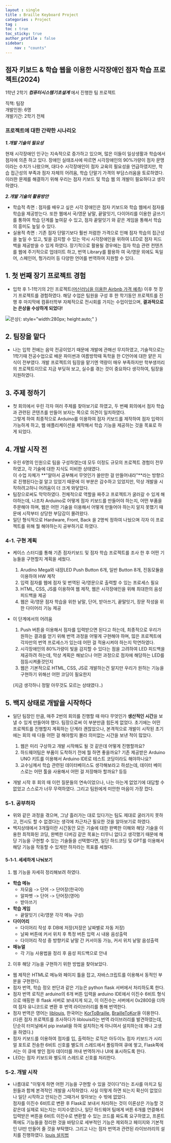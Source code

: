 ```yaml
---
layout : single
title : Braille Keyboard Project
categories : Project
tag : 
toc : true
toc_sticky: true 
author_profile : false
sidebar:
    nav : "counts"
---
```


## 점자 키보드 & 학습 웹을 이용한 시각장애인 점자 학습 프로젝트(2024)

1학년 2학기 ***컴퓨터시스템기초설계*** 에서 진행한 팀 프로젝트

직책: 팀장  
개발인원: 6명  
개발기간: 2학기 전체  

### 프로젝트에 대한 간략한 시나리오

***1.개발 기술의 필요성***  
  
현재 시각장애인 인구는 지속적으로 증가하고 있으며, 많은 이들이 일상생활과 학습에서 점자에 의존 하고 있다. 장애인 실태조사에 따르면 시각장애인의 90%가량이 점자 문맹이라는 수치가 나왔으며, 대다수 시각장애인이 점자 교육의 필요성을 언급하였지만, 학습 접근성의 부족과 점자 자체의 어려움, 학습 단말기 가격의 부담스러움을 토로하였다. 이러한 문제를 해결하기 위해 우리는 점자 키보드 및 학습 웹
의 개발이 필요하다고 생각하였다.    
  
***2.개발 기술의 활용방안***  
- 학습적 측면 : 점자를 배우고 싶은 시각 장애인은 점자 키보드와 학습 웹에서 점자를 학습을 제공받는다. 또한 웹에서 국/영문 낱말, 끝말잇기, 다이어리를 이용한 글쓰기를 통하여 학습 단계를 높여갈 수 있고, 점자 끝말잇기 와 같은 게임을 통해서 학습의 흥미도 높일 수 있다.
- 실용적 측면 : 기존 점자 단말기보다 훨씬 저렴한 가격으로 인해 점자 학습의 접근성을 높일 수 있고, 빛을 감지할 수 있는 약시 시각장애인을 위하여 LED로 점자 피드백을 제공받을 수 있게 하였다. 장기적으로 활용될 경우에는 점자 학습 관련 컨텐츠를 웹에 주기적으로 업데이트 하고, 번역 Library를 활용하 여 국/영문 외에도 독일어, 스페인어, 헝가리어 등 다양한 언어를 번역하여 지원할 수 있다.


## 1. 첫 번째 장기 프로젝트 경험
- 입학 후 1-1학기의 2인 프로젝트([머신러닝을 이용한 Airbnb 가격 예측](https://github.com/adelie22/ML-Airbnb-)) 이후 첫 장기 프로젝트를 경험하였다. 해당 수업은 팀원을 구성 후 한 학기동안 프로젝트를 진행 후 마지막에 컴퓨터학부 자체적으로 전시회를 가지는 수업이었으며, **결과적으로는 은상을 수상하게 되었다!**  
  
![은상](/images/은상.png){: style="width:280px; height:auto;" }

## 2. 팀장을 맡다
- 나는 입학 전에는 음악 전공이었기 때문에 개발에 관해선 무지하였고, 기술적으로는 1학기때 전공수업으로 배운 파이썬과 여름방학때 독학을 한 C언어에 대한 얕은 지식이 전부였다. 개발 프로젝트의 팀장을 맡기엔 역량이 매우 부족하지만 학부생끼리의 프로젝트이므로 지금 부딪혀 보고, 실수를 겪는 것이 중요하다 생각하여, 팀장을 지원하였다.

## 3. 주제 정하기
- 첫 회의에서 우린 각자 여러 주제를 찾아보기로 하였고, 두 번째 회의에서 점자 학습과 관련된 콘텐츠를 만들어 보자는 쪽으로 의견이 일치하였다.  
그렇게 하여 최종적으로 Arduino를 이용하여 점자 키보드를 제작하여 점자 입력이 가능하게 하고, 웹 애플리케이션을 제작해서 학습 기능을 제공하는 것을 목표로 하게 되었다.

## 4. 개발 시작 전
- 우린 6명의 인원으로 팀을 구성하였는데 모두 이정도 규모의 프로젝트 경험이 전무하였고, 각 기술에 대한 지식도 미비한 상태였다.  
이 수업 자체가 **"알아서 공부해서 무엇인가 쓸만한 걸 만들어내라"**라는 방향으로 진행된다는걸 알고 있었기 때문에 이 부분은 감수하고 있었지만, 막상 개발을 시작하려고하니 어려움이 더 크게 와닿았다.  
- 팀장으로써도 막막하였다. 전체적으로 역할을 짜주고 프로젝트가 굴러갈 수 있게 해야하는데, 나조차 Arduino로 어떻게 점자 키보드를 만들어야 하는지, 어떤 부품을 주문해야 하며, 웹은 어떤 기술을 이용해서 어떻게 만들어야 하는지 알지 못했기 때문에 시작부터 상당한 부담감이 몰려왔다. 
- 일단 형식적으로 Hardware, Front, Back 을 2명씩 정하여 나눴으며 각자 이 프로젝트를 위해 뭘 해야하는지 공부하기로 하였다. 

### 4-1. 구현 계획
- 케이스 스터디를 통해 기존 점자키보드 및 점자 학습 프로젝트를 조사 한 후 어떤 기능들을 구현할지 계획을 세웠다.
    1. Arudino Mega와 내장LED Push Button 6개, 일반 Button 8개, 진동모듈을 이용하여 HW 제작
    2. 입력 점자를 웹에 점자 및 번역된 국/영문으로 출력할 수 있는 프로세스 필요
    2. HTML, CSS, JS를 이용하여 웹 제작, 웹은 시각장애인을 위해 최대한의 음성피드백을 제공
    3. 웹은 국/영문 점자 학습을 위한 낱말, 단어, 받아쓰기, 끝말잇기, 장문 작성을 위한 다이어리 기능 제공
- 이 단계에서의 어려움
    1. Push 버튼을 이용해서 점자를 입력받으면 된다고 하는데, 최종적으로 우리가 원하는 결과를 얻기 위해 번역 과정을 어떻게 구현해야 하며, 많은 프로젝트에 각자만의 번역 프로세스가 있는데 어떤 걸 적용시켜야 하는지 막연하였다. 
    2. 시각장애인의 80%가량이 빛을 감지할 수 있다는 점을 고려하여 LED 피드백을 제공하려 하는데, 막상 계획은 해놨으나 어떤 과정으로 점자에 해당하는 LED를 점등시켜줄것인지
    3. 웹은 기본적으로 HTML, CSS, JS로 개발하는건 알지만 우리가 원하는 기능을 구현하기 위해선 어떤 코딩이 필요한지  
      
    (지금 생각하니 정말 아무것도 모르는 상태였다..)

## 5. 백지 상태로 개발을 시작하다
- 일단 팀장인 만큼, 매주 2번의 회의를 진행할 때 마다 무엇인가 **생산적인 시간**을 보낼 수 있게 만들어야 했다. 팀장으로써 이 부분만큼 힘든게 없었다. 초기에는 어떤 프로젝트를 진행할지 계획하는 단계라 괜찮았으나, 본격적으로 개발이 시작된 초기에는 회의 때 다들 어떤 걸 해야할지 몰라 의미없는 시간을 보낸 적이 많았다. 
    1. 웹은 미리 구상하고 개발 시작해도 될 것 같은데 어떻게 진행할까요? 
    2. 하드웨어팀은 부품이 도착하기 전에 뭘 하면 좋을까요? 기존 제공받은 Arduino UNO 키트를 이용해서 Arduino IDE로 테스트 코딩이라도 해야하나요?
    3. 교수님께서 학습 관련된 데이터베이스도 생각해보라고 하셨는데, 데이터 베이스로는 어떤 툴을 사용해서 어떤 걸 저장해아 할까요? 등등

- 개발 시작 후 회의 때 이런 질문들의 연속이었으나, 나는 아는게 없었기에 대답할 수 없었고 스스로가 너무 무력하였다.  그리고 팀원에게 미안한 마음이 가장 컸다.

### 5-1. 공부하자
- 위와 같은 과정을 겪으며, 그냥 흘러가는 대로 있다가는 팀도 제대로 굴러가지 못하고, 전시도 할 수 없겠다는 생각에 차근차근 필요한 것을 알아보기로 하였다.
- 백지상태에서 3개월이란 시간동안 모든 기술에 대한 완벽한 이해와 해당 기술을 이용한 최적화된 코딩, 완벽한 디버깅 같은 목표는 터무니 없다고 생각했기 때문에 해당 기능을 구현할 수 있는 기술들을 선택했다면, 일단 하드코딩 및 GPT를 이용해서 해당 기능을 작동할 수 있게만 하자라는 목표를 세웠다.

#### 5-1-1. 세세하게 나눠보기
1) 웹 기능을 자세히 정리해보려 하였다.
  - **학습 메뉴**
    - 자모음 -> 단어 -> 단어장(한국어)
    - 알파벳 -> 단어 -> 단어장(영어)
    - 받아쓰기
  - **학습 게임**
    - 끝말잇기 (국/영문 각각 메뉴 구성)
  - **다이어리**
    - 다이어리 작성 후 DB에 저장(저장은 날짜별로 자동 저장)
    - 날짜 버튼에 커서 위치 후 특정 버튼 입력 시 내용 음성출력
    - 다이어리 작성 중 방향키로 낱말 간 커서이동 가능, 커서 위치 낱말 음성출력
  - **매뉴얼**
    - 각 기능 사용법을 정리 후 음성 피드백으로 안내

2) 이후 해당 기능을 구현하기 위한 방법을 찾아보았다.
 - 웹 제작은 HTML로 메뉴와 페이지 틀을 잡고, 자바스크립트를 이용해서 동적인 부분을 구현한다.
 - 점자 번역, 학습 정오 판단과 같은 기능은 python flask 서버에서 처리하도록 한다.
 - 점자 번역 로직은 arduino의 6개 버튼 입력을 arduino IDE에서 이진수 6비트 형식으로 매핑한 후 flask 서버로 보내지게 되고, 이 이진수는 서버에서 0x2800을 더하여 점자 유니코드로 변환 후 번역 라이브러리를 통해 번역한다.
 - 점자 번역은 영어는 [liblouis](https://github.com/liblouis/liblouis), 한국어는 [KorToBraille](https://github.com/Bridge-NOONGIL/KorToBraille_Python), [BrailleToKor](https://github.com/Bridge-NOONGIL/BrailleToKor_Python)을 이용한다.  
 (다른 점자 프로젝트를 조사하다가 liblouis라는 번역 라이브러리를 발견하였는데, 단순히 터미널에서 pip install을 하여 설치하는게 아니여서 설치하는데 꽤나 고생을 하였다.)
 - 점자 키보드를 이용하여 점자를 입, 출력하는 로직은 아두이노 점자 키보드가 시리얼 포트로 전송한 6비트 신호를 별도의 스레드에서 폴링하여 큐에 쌓고, Flask쪽에서는 이 큐에 쌓인 점자 데이터를 꺼내 번역하거나 UI에 표시하도록 한다.
 - LED는 점자 키보드와 별도의 스레드로 신호를 처리한다.

### 5-2. 개발 시작
- 나름대로 "이렇게 하면 어떤 기능을 구현할 수 있을 것이다"라는 조사를 마치고 팀원들과 함께 본격적인 개발을 시작하였다. 사실 이렇게 하면 되는지 확신이 없었으나 일단 시작하고 안되는건 그때가서 찾아보는 수 밖에 없었다.  
점자를 이진수 6비트로 변환 후 Flask로 보내서 처리하는 것이 이론상은 가능할 것 같은데 실제로 되는지는 미지수였으나, 일단 하드웨어 팀에게 버튼 6개를 연결해서 입력받은 버튼을 6비트 이진수로 변환할 수 있는 코드를 짜도록 요구하였고, 프론트쪽에도 기능들을 정리한 것을 바탕으로 세부적인 기능은 제외하고 페이지와 기본적인 UI만 만들어 줄 것을 부탁했다.  그리고 나는 점자 번역과 관련된 라이브러리의 설치를 진행하였다.
[louis 설치법]()
